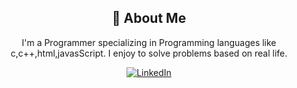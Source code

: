 <div align="center">
    <h2>🚀 About Me</h2>
    <p>I'm a Programmer specializing in Programming languages like c,c++,html,javasScript. I enjoy to solve problems based on real life.</p>
</div>
<div align="center">
    <!-- Replace href with your links -->
    <a href="https://www.linkedin.com/in/raghvendra-singh-a88331291?utm_source=share&utm_campaign=share_via&utm_content=profile&utm_medium=android_app">
        <img src="https://img.shields.io/badge/LinkedIn-0077B5?style=for-the-badge&logo=linkedin&logoColor=white" alt="LinkedIn"/>
    </a>
</div>
